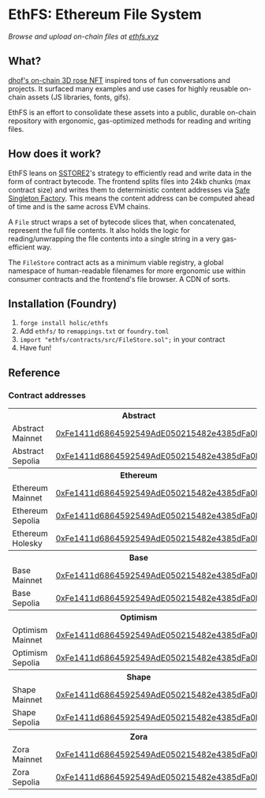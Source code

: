 # EthFS: Ethereum File System

_Browse and upload on-chain files at [ethfs.xyz](https://ethfs.xyz)_

## What?

[dhof's on-chain 3D rose NFT](https://twitter.com/dhof/status/1569750046106873857) inspired tons of fun conversations and projects. It surfaced many examples and use cases for highly reusable on-chain assets (JS libraries, fonts, gifs).

EthFS is an effort to consolidate these assets into a public, durable on-chain repository with ergonomic, gas-optimized methods for reading and writing files.

## How does it work?

EthFS leans on [SSTORE2](https://github.com/0xsequence/sstore2)'s strategy to efficiently read and write data in the form of contract bytecode. The frontend splits files into 24kb chunks (max contract size) and writes them to deterministic content addresses via [Safe Singleton Factory](https://github.com/safe-global/safe-singleton-factory). This means the content address can be computed ahead of time and is the same across EVM chains.

A `File` struct wraps a set of bytecode slices that, when concatenated, represent the full file contents. It also holds the logic for reading/unwrapping the file contents into a single string in a very gas-efficient way.

The `FileStore` contract acts as a minimum viable registry, a global namespace of human-readable filenames for more ergonomic use within consumer contracts and the frontend's file browser. A CDN of sorts.

## Installation (Foundry)

1. `forge install holic/ethfs`
2. Add `ethfs/` to `remappings.txt` or `foundry.toml`
3. `import "ethfs/contracts/src/FileStore.sol";` in your contract
4. Have fun!

## Reference

### Contract addresses

<table>
  <tbody>
    <tr>
      <th colspan="2">Abstract</th>
    </tr>
    <tr>
      <td>Abstract Mainnet</td>
      <td><a href="https://abscan.org/address/0xFe1411d6864592549AdE050215482e4385dFa0FB
      ">0xFe1411d6864592549AdE050215482e4385dFa0FB</a></td>
    </tr>
    <tr>
      <td>Abstract Sepolia</td>
      <td><a href="https://sepolia.abscan.org/address/0xFe1411d6864592549AdE050215482e4385dFa0FB">0xFe1411d6864592549AdE050215482e4385dFa0FB</a></td>
    </tr>
    <tr>
      <th colspan="2">Ethereum</th>
    </tr>
    <tr>
      <td>Ethereum Mainnet</td>
      <td><a href="https://etherscan.io/address/0xFe1411d6864592549AdE050215482e4385dFa0FB">0xFe1411d6864592549AdE050215482e4385dFa0FB</a></td>
    </tr>
    <tr>
      <td>Ethereum Sepolia</td>
      <td><a href="https://sepolia.etherscan.io/address/0xFe1411d6864592549AdE050215482e4385dFa0FB">0xFe1411d6864592549AdE050215482e4385dFa0FB</a></td>
    </tr>
    <tr>
      <td>Ethereum Holesky</td>
      <td><a href="https://holesky.etherscan.io/address/0xFe1411d6864592549AdE050215482e4385dFa0FB">0xFe1411d6864592549AdE050215482e4385dFa0FB</a></td>
    </tr>
    <tr>
      <th colspan="2">Base</th>
    </tr>
    <tr>
      <td>Base Mainnet</td>
      <td><a href="https://basescan.org/address/0xFe1411d6864592549AdE050215482e4385dFa0FB">0xFe1411d6864592549AdE050215482e4385dFa0FB</a></td>
    </tr>
    <tr>
      <td>Base Sepolia</td>
      <td><a href="https://sepolia.basescan.org/address/0xFe1411d6864592549AdE050215482e4385dFa0FB">0xFe1411d6864592549AdE050215482e4385dFa0FB</a></td>
    </tr>
    <tr>
      <th colspan="2">Optimism</th>
    </tr>
    <tr>
      <td>Optimism Mainnet</td>
      <td><a href="https://optimistic.etherscan.io/address/0xFe1411d6864592549AdE050215482e4385dFa0FB">0xFe1411d6864592549AdE050215482e4385dFa0FB</a></td>
    </tr>
    <tr>
      <td>Optimism Sepolia</td>
      <td><a href="https://sepolia-optimism.etherscan.io/address/0xFe1411d6864592549AdE050215482e4385dFa0FB">0xFe1411d6864592549AdE050215482e4385dFa0FB</a></td>
    </tr>
    <tr>
      <th colspan="2">Shape</th>
    </tr>
    <tr>
      <td>Shape Mainnet</td>
      <td><a href="https://shapescan.xyz/address/0xFe1411d6864592549AdE050215482e4385dFa0FB">0xFe1411d6864592549AdE050215482e4385dFa0FB</a></td>
    </tr>
    <tr>
      <td>Shape Sepolia</td>
      <td><a href="https://explorer-sepolia.shape.network/address/0xFe1411d6864592549AdE050215482e4385dFa0FB">0xFe1411d6864592549AdE050215482e4385dFa0FB</a></td>
    </tr>
    <tr>
      <th colspan="2">Zora</th>
    </tr>
    <tr>
      <td>Zora Mainnet</td>
      <td><a href="https://explorer.zora.energy/address/0xFe1411d6864592549AdE050215482e4385dFa0FB">0xFe1411d6864592549AdE050215482e4385dFa0FB</a></td>
    </tr>
    <tr>
      <td>Zora Sepolia</td>
      <td><a href="https://sepolia.explorer.zora.energy/address/0xFe1411d6864592549AdE050215482e4385dFa0FB">0xFe1411d6864592549AdE050215482e4385dFa0FB</a></td>
    </tr>
  </tbody>
</table>
